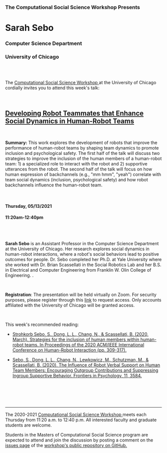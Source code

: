 
<br>

<h3 class=pfblock-header> The Computational Social Science Workshop Presents </h3>

<h1 class=pfblock-header3> Sarah Sebo</h1>
<h3 class=pfblock-header3> Computer Science Department </h3>
<h3 class=pfblock-header3> University of Chicago </h3>

<br><br>



<p class=pfblock-header3>The <a href="https://macss.uchicago.edu/content/computation-workshop"> Computational Social Science Workshop </a> at the University of Chicago cordially invites you to attend this week's talk:</p>



<br>

<div class=pfblock-header3>
<h2 class=pfblock-header>
  <a href=https://github.com/uchicago-computation-workshop/Spring2021/tree/master/05-13_Sebo> Developing Robot Teammates that Enhance Social Dynamics in Human-Robot Teams </a>
</h2>

<br>
</div>



<p class=footertext2>

**Summary:**  This work explores the development of robots that improve the performance of human-robot teams by shaping team dynamics to promote inclusion and psychological safety. The first half of the talk will discuss two strategies to improve the inclusion of the human members of a human-robot team: 1) a specialized role to interact with the robot and 2) supportive utterances from the robot. The second half of the talk will focus on how human expression of backchannels (e.g., "mm hmm", "yeah") correlate with team social dynamics (inclusion, psychological safety) and how robot backchannels influence the human-robot team.

</p>

<br>

<h4 class=pfblock-header3> Thursday, 05/13/2021 </h4>
<h4 class=pfblock-header3> 11:20am-12:40pm </h4>

<br><br>

<p class=footertext2>

**Sarah Sebo** is an Assistant Professor in the Computer Science Department at the University of Chicago. Her research explores social dynamics in human-robot interactions, where a robot's social behaviors lead to positive outcomes for people. Dr. Sebo completed her Ph.D. at Yale University where she worked with Dr. Brian Scassellati in the Social Robotics Lab and her B.S. in Electrical and Computer Engineering from Franklin W. Olin College of Engineering. .

</p>

<br>

**Registration**: The presentation will be held virtually on Zoom. For security purposes, please register through this [link](https://uchicago.zoom.us/meeting/register/tJMrdO2srzstGdcGpeGq1NsWKCTfJTSa4yk-) to request access. Only accounts affiliated with the University of Chicago will be granted access.

<br>

This week's recommended reading:

- [Strohkorb Sebo, S., Dong, L. L., Chang, N., & Scassellati, B. (2020, March). Strategies for the inclusion of human members within human-robot teams. In Proceedings of the 2020 ACM/IEEE International Conference on Human-Robot Interaction (pp. 309-317).](https://github.com/uchicago-computation-workshop/Spring2021/blob/master/05-13_Sebo/sebo_1.pdf)

- [Sebo, S., Dong, L. L., Chang, N., Lewkowicz, M., Schutzman, M., & Scassellati, B. (2020). The Influence of Robot Verbal Support on Human Team Members: Encouraging Outgroup Contributions and Suppressing Ingroup Supportive Behavior. Frontiers in Psychology, 11, 3584.](https://github.com/uchicago-computation-workshop/Spring2021/blob/master/05-13_Sebo/sebo_2.pdf)

<br>

<br><br>

---

<p class=footertext> The 2020-2021 <a href="https://macss.uchicago.edu/content/computation-workshop"> Computational Social Science Workshop </a> meets each Thursday from 11:20 a.m. to 12:40 p.m. All interested faculty and graduate students are welcome.</p>



<p class=footertext>Students in the Masters of Computational Social Science program are expected to attend and join the discussion by posting a comment on the <a href=https://github.com/uchicago-computation-workshop/Spring2021/issues/7>issues page</a> of the <a href=https://github.com/uchicago-computation-workshop/Spring2021/tree/master/05-13_Sebo>workshop's public repository on GitHub.</a></p>

